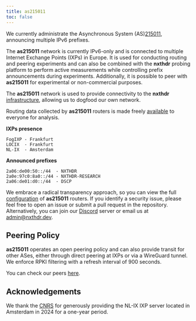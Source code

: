 ```yaml
---
title: as215011
toc: false
---
```


We currently administrate the Asynchronous System (AS)[215011](https://www.peeringdb.com/net/36080), announcing multiple IPv6 prefixes.

The **as215011** network is currently IPv6-only and is connected to multiple Internet Exchange Points (IXPs) in Europe. It is used for conducting routing and peering experiments and can also be combined with the **nxthdr** probing platform to perform active measurements while controlling prefix announcements during experiments. Additionally, it is possible to peer with **as215011** for experimental or non-commercial purposes.

The **as215011** network is used to provide connectivity to the **nxthdr** [infrastructure](/infrastructure), allowing us to dogfood our own network.

Routing data collected by **as215011** routers is made freely [available](/datasets) to everyone for analysis.

**IXPs presence**

```
FogIXP - Frankfurt
LOCIX  - Frankfurt
NL-IX  - Amsterdam
```

**Announced prefixes**

```
2a06:de00:50::/44  - NXTHDR
2a0e:97c0:8a0::/44 - NXTHDR-RESEARCH
2a06:de01:d0::/44  - DSCP
```

We embrace a radical transparency approach, so you can view the full [configuration](https://github.com/nxthdr/infrastructure/tree/main/networks) of **as215011** routers. If you identify a security issue, please feel free to open an issue or submit a pull request in the repository. Alternatively, you can join our [Discord](https://discord.gg/KRsVs7jafg) server or email us at [admin@nxthdr.dev](mailto:admin@nxthdr.dev).


## Peering Policy

**as215011** operates an open peering policy and can also provide transit for other ASes, either through direct peering at IXPs or via a WireGuard tunnel. We enforce RPKI filtering with a refresh interval of 900 seconds.

You can check our peers [here](https://peers.as215011.net).


## Acknowledgements

We thank the [CNRS](https://www.cnrs.fr/fr) for generously providing the NL-IX IXP server located in Amsterdam in 2024 for a one-year period.

